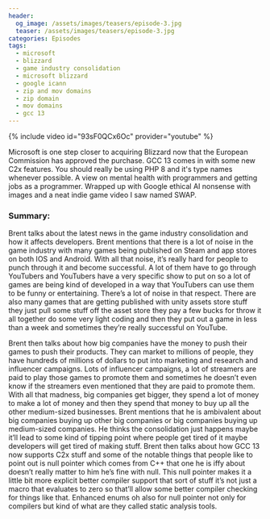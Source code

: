 ```yaml
---
header:
  og_image: /assets/images/teasers/episode-3.jpg
  teaser: /assets/images/teasers/episode-3.jpg
categories: Episodes
tags:
  - microsoft
  - blizzard
  - game industry consolidation
  - microsoft blizzard
  - google icann
  - zip and mov domains
  - zip domain
  - mov domains
  - gcc 13
---
```


{% include video id="93sF0QCx6Oc" provider="youtube" %}

Microsoft is one step closer to acquiring Blizzard now that the European Commission has approved the purchase. GCC 13 comes in with some new C2x features. You should really be using PHP 8 and it's type names whenever possible. A view on mental health with programmers and getting jobs as a programmer. Wrapped up with Google ethical AI nonsense with images and a neat indie game video I saw named SWAP.

### Summary:
Brent talks about the latest news in the game industry consolidation and how it affects developers. Brent mentions that there is a lot of noise in the game industry with many games being published on Steam and app stores on both IOS and Android. With all that noise, it’s really hard for people to punch through it and become successful. A lot of them have to go through YouTubers and YouTubers have a very specific show to put on so a lot of games are being kind of developed in a way that YouTubers can use them to be funny or entertaining. There’s a lot of noise in that respect. There are also many games that are getting published with unity assets store stuff they just pull some stuff off the asset store they pay a few bucks for throw it all together do some very light coding and then they put out a game in less than a week and sometimes they’re really successful on YouTube.

Brent then talks about how big companies have the money to push their games to push their products. They can market to millions of people, they have hundreds of millions of dollars to put into marketing and research and influencer campaigns. Lots of influencer campaigns, a lot of streamers are paid to play those games to promote them and sometimes he doesn’t even know if the streamers even mentioned that they are paid to promote them. With all that madness, big companies get bigger, they spend a lot of money to make a lot of money and then they spend that money to buy up all the other medium-sized businesses. Brent mentions that he is ambivalent about big companies buying up other big companies or big companies buying up medium-sized companies. He thinks the consolidation just happens maybe it’ll lead to some kind of tipping point where people get tired of it maybe developers will get tired of making stuff. Brent then talks about how GCC 13 now supports C2x stuff and some of the notable things that people like to point out is null pointer which comes from C++ that one he is iffy about doesn’t really matter to him he’s fine with null. This null pointer makes it a little bit more explicit better compiler support that sort of stuff it’s not just a macro that evaluates to zero so that’ll allow some better compiler checking for things like that. Enhanced enums oh also for null pointer not only for compilers but kind of what are they called static analysis tools.
